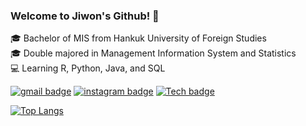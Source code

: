 ### Welcome to Jiwon's Github! 👋

:mortar_board: Bachelor of MIS from Hankuk University of Foreign Studies   
:mortar_board: Double majored in Management Information System and Statistics   
:computer: Learning R, Python, Java, and SQL  

<div align = left>

[![gmail badge](https://img.shields.io/badge/-Gmail-b23121?style=flat-square&logo=Gmail&logoColor=white&link=mailto:naeun1218@gmail.com)](mailto:donumm64@gmail.com) [![instagram badge](https://img.shields.io/badge/-Instagram-dd2a7b?style=flat-square&logo=instagram&logoColor=white&link=https://www.instagram.com/gone_kng)](https://www.instagram.com/gone_kng) [![Tech badge](https://img.shields.io/badge/-Blog-24292E?style=flat-square&logo=github&logoColor=white&link=https://gonekng.github.io)](https://gonekng.github.io)

[![Top Langs](https://github-readme-stats.vercel.app/api/top-langs/?username=gonekng&layout=compact&border=false)](https://github.com/anuraghazra/github-readme-stats)

</div>
